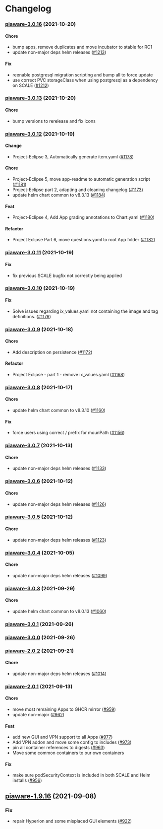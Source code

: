 # Changelog<br>


<a name="piaware-3.0.16"></a>
### [piaware-3.0.16](https://github.com/truecharts/apps/compare/piaware-3.0.13...piaware-3.0.16) (2021-10-20)

#### Chore

* bump apps, remove duplicates and move incubator to stable for RC1
* update non-major deps helm releases ([#1213](https://github.com/truecharts/apps/issues/1213))

#### Fix

* reenable postgresql migration scripting and bump all to force update
* use correct PVC storageClass when using postgresql as a dependency on SCALE ([#1212](https://github.com/truecharts/apps/issues/1212))



<a name="piaware-3.0.13"></a>
### [piaware-3.0.13](https://github.com/truecharts/apps/compare/piaware-3.0.12...piaware-3.0.13) (2021-10-20)

#### Chore

* bump versions to rerelease and fix icons



<a name="piaware-3.0.12"></a>
### [piaware-3.0.12](https://github.com/truecharts/apps/compare/piaware-3.0.11...piaware-3.0.12) (2021-10-19)

#### Change

* Project-Eclipse 3, Automatically generate item.yaml ([#1178](https://github.com/truecharts/apps/issues/1178))

#### Chore

* Project-Eclipse 5, move app-readme to automatic generation script ([#1181](https://github.com/truecharts/apps/issues/1181))
* Project-Eclipse part 2, adapting and cleaning changelog ([#1173](https://github.com/truecharts/apps/issues/1173))
* update helm chart common to v8.3.13 ([#1184](https://github.com/truecharts/apps/issues/1184))

#### Feat

* Project-Eclipse 4, Add App grading annotations to Chart.yaml ([#1180](https://github.com/truecharts/apps/issues/1180))

#### Refactor

* Project Eclipse Part 6, move questions.yaml to root App folder ([#1182](https://github.com/truecharts/apps/issues/1182))



<a name="piaware-3.0.11"></a>
### [piaware-3.0.11](https://github.com/truecharts/apps/compare/piaware-3.0.10...piaware-3.0.11) (2021-10-19)

#### Fix

* fix previous SCALE bugfix not correctly being applied



<a name="piaware-3.0.10"></a>
### [piaware-3.0.10](https://github.com/truecharts/apps/compare/piaware-3.0.9...piaware-3.0.10) (2021-10-19)

#### Fix

* Solve issues regarding ix_values.yaml not containing the image and tag definitions. ([#1176](https://github.com/truecharts/apps/issues/1176))



<a name="piaware-3.0.9"></a>
### [piaware-3.0.9](https://github.com/truecharts/apps/compare/piaware-3.0.8...piaware-3.0.9) (2021-10-18)

#### Chore

* Add description on persistence ([#1172](https://github.com/truecharts/apps/issues/1172))

#### Refactor

* Project Eclipse - part 1 - remove ix_values.yaml ([#1168](https://github.com/truecharts/apps/issues/1168))



<a name="piaware-3.0.8"></a>
### [piaware-3.0.8](https://github.com/truecharts/apps/compare/piaware-3.0.7...piaware-3.0.8) (2021-10-17)

#### Chore

* update helm chart common to v8.3.10 ([#1160](https://github.com/truecharts/apps/issues/1160))

#### Fix

* force users using correct / prefix for mounPath ([#1156](https://github.com/truecharts/apps/issues/1156))



<a name="piaware-3.0.7"></a>
### [piaware-3.0.7](https://github.com/truecharts/apps/compare/piaware-3.0.6...piaware-3.0.7) (2021-10-13)

#### Chore

* update non-major deps helm releases ([#1133](https://github.com/truecharts/apps/issues/1133))



<a name="piaware-3.0.6"></a>
### [piaware-3.0.6](https://github.com/truecharts/apps/compare/piaware-3.0.5...piaware-3.0.6) (2021-10-12)

#### Chore

* update non-major deps helm releases ([#1126](https://github.com/truecharts/apps/issues/1126))



<a name="piaware-3.0.5"></a>
### [piaware-3.0.5](https://github.com/truecharts/apps/compare/piaware-3.0.4...piaware-3.0.5) (2021-10-12)

#### Chore

* update non-major deps helm releases ([#1123](https://github.com/truecharts/apps/issues/1123))



<a name="piaware-3.0.4"></a>
### [piaware-3.0.4](https://github.com/truecharts/apps/compare/piaware-3.0.3...piaware-3.0.4) (2021-10-05)

#### Chore

* update non-major deps helm releases ([#1099](https://github.com/truecharts/apps/issues/1099))



<a name="piaware-3.0.3"></a>
### [piaware-3.0.3](https://github.com/truecharts/apps/compare/piaware-3.0.2...piaware-3.0.3) (2021-09-29)

#### Chore

* update helm chart common to v8.0.13 ([#1060](https://github.com/truecharts/apps/issues/1060))



<a name="piaware-3.0.1"></a>
### [piaware-3.0.1](https://github.com/truecharts/apps/compare/piaware-3.0.0...piaware-3.0.1) (2021-09-26)



<a name="piaware-3.0.0"></a>
### [piaware-3.0.0](https://github.com/truecharts/apps/compare/piaware-2.0.2...piaware-3.0.0) (2021-09-26)



<a name="piaware-2.0.2"></a>
### [piaware-2.0.2](https://github.com/truecharts/apps/compare/piaware-2.0.1...piaware-2.0.2) (2021-09-21)

#### Chore

* update non-major deps helm releases ([#1014](https://github.com/truecharts/apps/issues/1014))



<a name="piaware-2.0.1"></a>
### [piaware-2.0.1](https://github.com/truecharts/apps/compare/piaware-1.9.16...piaware-2.0.1) (2021-09-13)

#### Chore

* move most remaining Apps to GHCR mirror ([#959](https://github.com/truecharts/apps/issues/959))
* update non-major ([#962](https://github.com/truecharts/apps/issues/962))

#### Feat

* add new GUI and VPN support to all Apps ([#977](https://github.com/truecharts/apps/issues/977))
* Add VPN addon and move some config to includes ([#973](https://github.com/truecharts/apps/issues/973))
* pin all container references to digests ([#963](https://github.com/truecharts/apps/issues/963))
* Move some common containers to our own containers

#### Fix

* make sure podSecurityContext is included in both SCALE and Helm installs ([#956](https://github.com/truecharts/apps/issues/956))

<a name="piaware-1.9.16"></a>
## [piaware-1.9.16](https://github.com/truecharts/apps/compare/piaware-1.9.15...piaware-1.9.16) (2021-09-08)

### Fix

* repair Hyperion and some misplaced GUI elements ([#922](https://github.com/truecharts/apps/issues/922))
